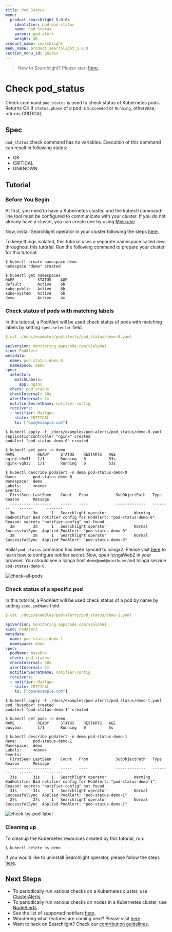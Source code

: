```yaml
---
title: Pod Status
menu:
  product_searchlight_5.0.0:
    identifier: pod-pod-status
    name: Pod Status
    parent: pod-alert
    weight: 30
product_name: searchlight
menu_name: product_searchlight_5.0.0
section_menu_id: guides
---
```


> New to Searchlight? Please start [here](/products/searchlight/5.0.0/concepts/README).

# Check pod_status

Check command `pod_status` is used to check status of Kubernetes pods. Returns OK if `status.phase` of a pod is `Succeeded` or `Running`, otherwise, returns CRITICAL.


## Spec
`pod_status` check command has no variables. Execution of this command can result in following states:

- OK
- CRITICAL
- UNKNOWN


## Tutorial

### Before You Begin
At first, you need to have a Kubernetes cluster, and the kubectl command-line tool must be configured to communicate with your cluster. If you do not already have a cluster, you can create one by using [Minikube](https://github.com/kubernetes/minikube).

Now, install Searchlight operator in your cluster following the steps [here](/products/searchlight/5.0.0/setup/install).

To keep things isolated, this tutorial uses a separate namespace called `demo` throughout this tutorial. Run the following command to prepare your cluster for this tutorial:

```console
$ kubectl create namespace demo
namespace "demo" created

$ kubectl get namespaces
NAME          STATUS    AGE
default       Active    6h
kube-public   Active    6h
kube-system   Active    6h
demo          Active    4m
```

### Check status of pods with matching labels
In this tutorial, a PodAlert will be used check status of pods with matching labels by setting `spec.selector` field.
```yaml
$ cat ./docs/examples/pod-alerts/pod_status/demo-0.yaml

apiVersion: monitoring.appscode.com/v1alpha1
kind: PodAlert
metadata:
  name: pod-status-demo-0
  namespace: demo
spec:
  selector:
    matchLabels:
      app: nginx
  check: pod_status
  checkInterval: 30s
  alertInterval: 2m
  notifierSecretName: notifier-config
  receivers:
  - notifier: Mailgun
    state: CRITICAL
    to: ["ops@example.com"]
```
```console
$ kubectl apply -f ./docs/examples/pod-alerts/pod_status/demo-0.yaml
replicationcontroller "nginx" created
podalert "pod-status-demo-0" created

$ kubectl get pods -n demo
NAME          READY     STATUS    RESTARTS   AGE
nginx-c0v51   1/1       Running   0          53s
nginx-vqhzv   1/1       Running   0          53s

$ kubectl describe podalert -n demo pod-status-demo-0
Name:		pod-status-demo-0
Namespace:	demo
Labels:		<none>
Events:
  FirstSeen	LastSeen	Count	From			SubObjectPath	Type		Reason		Message
  ---------	--------	-----	----			-------------	--------	------		-------
  3m		3m		1	Searchlight operator			Warning		BadNotifier	Bad notifier config for PodAlert: "pod-status-demo-0". Reason: secrets "notifier-config" not found
  3m		3m		1	Searchlight operator			Normal		SuccessfulSync	Applied PodAlert: "pod-status-demo-0"
  3m		3m		1	Searchlight operator			Normal		SuccessfulSync	Applied PodAlert: "pod-status-demo-0"
```

Voila! `pod_status` command has been synced to Icinga2. Please visit [here](/products/searchlight/5.0.0/guides/notifiers) to learn how to configure notifier secret. Now, open IcingaWeb2 in your browser. You should see a Icinga host `demo@pod@minikube` and Icinga service `pod-status-demo-0`.

![check-all-pods](/products/searchlight/5.0.0/images/pod-alerts/pod_status/demo-0.png)


### Check status of a specific pod
In this tutorial, a PodAlert will be used check status of a pod by name by setting `spec.podName` field.
```yaml
$ cat ./docs/examples/pod-alerts/pod_status/demo-1.yaml

apiVersion: monitoring.appscode.com/v1alpha1
kind: PodAlert
metadata:
  name: pod-status-demo-1
  namespace: demo
spec:
  podName: busybox
  check: pod_status
  checkInterval: 30s
  alertInterval: 2m
  notifierSecretName: notifier-config
  receivers:
  - notifier: Mailgun
    state: CRITICAL
    to: ["ops@example.com"]
```
```console
$ kubectl apply -f ./docs/examples/pod-alerts/pod_status/demo-1.yaml
pod "busybox" created
podalert "pod-status-demo-1" created

$ kubectl get pods -n demo
NAME          READY     STATUS    RESTARTS   AGE
busybox       1/1       Running   0          5s

$ kubectl describe podalert -n demo pod-status-demo-1
Name:		pod-status-demo-1
Namespace:	demo
Labels:		<none>
Events:
  FirstSeen	LastSeen	Count	From			SubObjectPath	Type		Reason		Message
  ---------	--------	-----	----			-------------	--------	------		-------
  31s		31s		1	Searchlight operator			Warning		BadNotifier	Bad notifier config for PodAlert: "pod-status-demo-1". Reason: secrets "notifier-config" not found
  31s		31s		1	Searchlight operator			Normal		SuccessfulSync	Applied PodAlert: "pod-status-demo-1"
  27s		27s		1	Searchlight operator			Normal		SuccessfulSync	Applied PodAlert: "pod-status-demo-1"
```
![check-by-pod-label](/products/searchlight/5.0.0/images/pod-alerts/pod_status/demo-1.png)


### Cleaning up
To cleanup the Kubernetes resources created by this tutorial, run:
```console
$ kubectl delete ns demo
```

If you would like to uninstall Searchlight operator, please follow the steps [here](/products/searchlight/5.0.0/setup/uninstall).


## Next Steps
 - To periodically run various checks on a Kubernetes cluster, use [ClusterAlerts](/products/searchlight/5.0.0/concepts/alert-types/cluster-alert).
 - To periodically run various checks on nodes in a Kubernetes cluster, use [NodeAlerts](/products/searchlight/5.0.0/concepts/alert-types/node-alert).
 - See the list of supported notifiers [here](/products/searchlight/5.0.0/guides/notifiers).
 - Wondering what features are coming next? Please visit [here](/products/searchlight/5.0.0/roadmap).
 - Want to hack on Searchlight? Check our [contribution guidelines](/products/searchlight/5.0.0/CONTRIBUTING).
